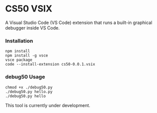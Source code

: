 # CS50 VSIX

A Visual Studio Code (VS Code) extension that runs a built-in graphical debugger inside VS Code.

### Installation
```
npm install
npm install -g vsce
vsce package
code --install-extension cs50-0.0.1.vsix
```

### debug50 Usage
```
chmod +x ./debug50.py
./debug50.py hello.py
./debug50.py hello
```

This tool is currently under development.